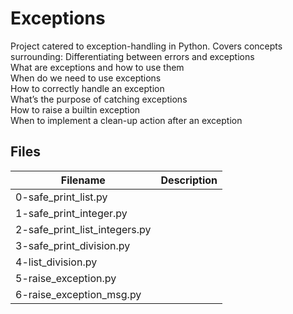 # Exceptions
Project catered to exception-handling in Python. Covers concepts surrounding:
  Differentiating between errors and exceptions  
  What are exceptions and how to use them  
  When do we need to use exceptions  
  How to correctly handle an exception  
  What’s the purpose of catching exceptions  
  How to raise a builtin exception  
  When to implement a clean-up action after an exception  

## Files

| Filename | Description |
| -------- | ----------- |
| 0-safe_print_list.py | 
| 1-safe_print_integer.py | 
| 2-safe_print_list_integers.py | 
| 3-safe_print_division.py | 
| 4-list_division.py | 
| 5-raise_exception.py | 
| 6-raise_exception_msg.py | 

